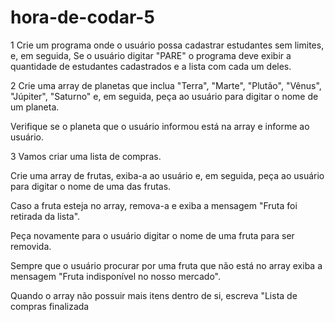 # hora-de-codar-5




1
Crie um programa onde o usuário possa cadastrar estudantes sem limites, e, em seguida, Se o usuário digitar "PARE" o programa deve exibir a quantidade de estudantes cadastrados e a lista com cada um deles. 

2
Crie uma array de planetas que inclua "Terra", "Marte", "Plutão", "Vênus", "Júpiter", "Saturno"  e, em seguida, peça ao usuário para digitar o nome de um planeta. 

Verifique se o planeta que o usuário informou está na array e informe ao usuário.

3
Vamos criar uma lista de compras. 

Crie uma array de frutas, exiba-a ao usuário e, em seguida, peça ao usuário para digitar o nome de uma das frutas.

Caso a fruta esteja no array, remova-a e exiba a mensagem "Fruta foi retirada da lista". 

Peça novamente para o usuário digitar o nome de uma fruta para ser removida. 

Sempre que o usuário procurar por uma fruta que não está no array exiba a mensagem "Fruta indisponível no nosso mercado". 

Quando o array não possuir mais itens dentro de si, escreva "Lista de compras finalizada
